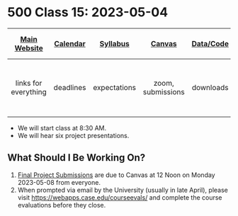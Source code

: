 # 500 Class 15: 2023-05-04

[Main Website](https://thomaselove.github.io/500-2023/) | [Calendar](https://thomaselove.github.io/500-2023/calendar.html) | [Syllabus](https://thomaselove.github.io/500-syllabus-2023) | [Canvas](https://canvas.case.edu) | [Data/Code](https://github.com/THOMASELOVE/500-data) |  [Sources](https://github.com/THOMASELOVE/500-classes-2023/tree/main/sources) | For help, email
:-----------: | :--------------: | :----------: | :---------: | :-------------: | :------: | :-----------: 
links for everything | deadlines | expectations | zoom, submissions | downloads | to read | `Thomas` dot `Love` at `case` dot `edu`

- We will start class at 8:30 AM.
- We will hear six project presentations.

## What Should I Be Working On?

1. [Final Project Submissions](https://thomaselove.github.io/500-2023/proj500.html#final-materials) are due to Canvas at 12 Noon on Monday 2023-05-08 from everyone.
2. When prompted via email by the University (usually in late April), please visit https://webapps.case.edu/courseevals/ and complete the course evaluations before they close.
